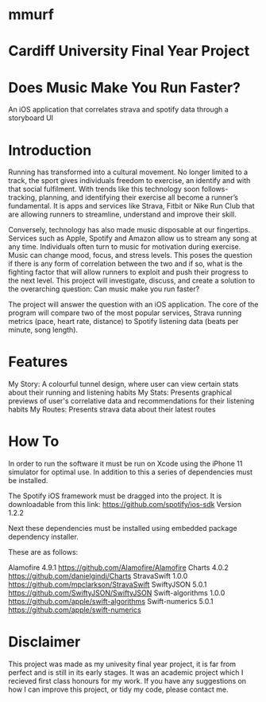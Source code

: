 # mmurf
# Cardiff University Final Year Project

# Does Music Make You Run Faster?

An iOS application that correlates strava and spotify data through a storyboard UI

# Introduction

Running has transformed into a cultural movement. No longer limited to a track, the sport gives individuals freedom to exercise, an identify and with that social fulfilment. With trends like this technology soon follows- tracking, planning, and identifying their exercise all become a runner’s fundamental. It is apps and services like Strava, Fitbit or Nike Run Club that are allowing runners to streamline, understand and improve their skill. 

Conversely, technology has also made music disposable at our fingertips. Services such as Apple, Spotify and Amazon allow us to stream any song at any time. Individuals often turn to music for motivation during exercise. Music can change mood, focus, and stress levels. This poses the question if there is any form of correlation between the two and if so, what is the fighting factor that will allow runners to exploit and push their progress to the next level. This project will investigate, discuss, and create a solution to the overarching question: Can music make you run faster?

The project will answer the question with an iOS application. The core of the program will compare two of the most popular services, Strava running metrics (pace, heart rate, distance) to Spotify listening data (beats per minute, song length). 

# Features

My Story: A colourful tunnel design, where user can view certain stats about their running and listening habits
My Stats: Presents graphical previews of user's correlative data and recommendations for their listening habits
My Routes: Presents strava data about their latest routes

# How To

In order to run the software it must be run on Xcode using the iPhone 11 simulator for optimal use. In addition to this a series of dependencies must be installed.

The Spotify iOS framework must be dragged into the project. It is downloadable from this link: https://github.com/spotify/ios-sdk
Version 1.2.2 

Next these dependencies must be installed using embedded package dependency installer.

These are as follows:

Alamofire 4.9.1 https://github.com/Alamofire/Alamofire
Charts 4.0.2 https://github.com/danielgindi/Charts
StravaSwift 1.0.0 https://github.com/mpclarkson/StravaSwift
SwiftyJSON 5.0.1 https://github.com/SwiftyJSON/SwiftyJSON
Swift-algorithms 1.0.0 https://github.com/apple/swift-algorithms
Swift-numerics 5.0.1 https://github.com/apple/swift-numerics

# Disclaimer

This project was made as my univesity final year project, it is far from perfect and is still in its early stages. It was an academic project which I recieved first class honours for my work. If you have any suggestions on how I can improve this project, or tidy my code, please contact me.
